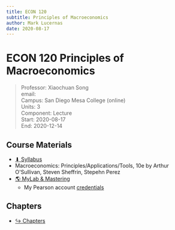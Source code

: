 ```yaml
---
title: ECON 120
subtitle: Principles of Macroeconomics
author: Mark Lucernas
date: 2020-08-17
---
```



# ECON 120 Principles of Macroeconomics
> Professor: Xiaochuan Song<br>
> email: <br>
> Campus: San Diego Mesa College (online)<br>
> Units: 3<br>
> Component: Lecture<br>
> Start: 2020-08-17<br>
> End: 2020-12-14<br>

## Course Materials

- [⬇ Syllabus](file:../../../files/fall-2020/ECON-120/syllabus.pdf)
- Macroeconomics: Principles/Applications/Tools, 10e by Arthur O'Sullivan,
  Steven Sheffrin, Stepehn Perez
- [🌎 MyLab & Mastering](https://portal.mypearson.com/course-home)
  * My Pearson account [credentials](vfile:../../../files/fall-2020/ECON-120/pearson_account.txt)


## Chapters

- [↪ Chapters](chapters/index)

